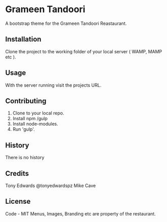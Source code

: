 # Grameen Tandoori

A bootstrap theme for the Grameen Tandoori Reastaurant.

## Installation

Clone the project to the working folder of your local server ( WAMP, MAMP etc ). 

## Usage

With the server running visit the projects URL.

## Contributing

1. Clone  to your local repo.
2. Install npm /gulp
3. Install node-modules.
4. Run 'gulp'.

## History

There is no history

## Credits

Tony Edwards @tonyedwardspz
Mike Cave

## License

Code - MIT
Menus, Images, Branding etc are property of the restaurant.
